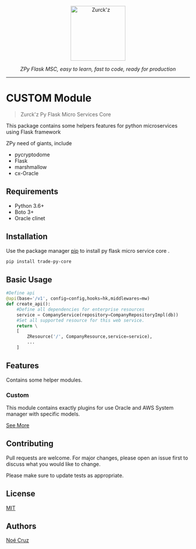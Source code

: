 <p align="center">
  <a  href="https://github.com/NoeCruzMW/zpy-flask-msc-docs"><img width="150" src="https://lh3.googleusercontent.com/a-/AOh14GjLO5qYYR5nQl5hgavUKz4Dv3LVzWDvGtV4xNam=s600-k-no-rp-mo" alt="Zurck'z"></a>
</p>
<p align="center">
    <em>ZPy Flask MSC, easy to learn, fast to code, ready for production</em>
</p>
<p align="center"></p>

---
# CUSTOM Module

> Zurck'z  Py Flask Micro Services Core

This package contains some helpers features for python microservices using Flask framework

ZPy need of giants, include
- pycryptodome
- Flask
- marshmallow
- cx-Oracle

## Requirements

- Python 3.6+
- Boto 3+
- Oracle clinet


## Installation


Use the package manager [pip](https://pip.pypa.io/en/stable/) to install py flask micro service core .

```bash
pip install trade-py-core
```

## Basic Usage

```python
#Define api
@api(base='/v1', config=config,hooks=hk,middlewares=mw)
def create_api():
    #Define all dependencies for enterprise resources
    service = CompanyService(repository=CompanyRepositoryImpl(db))
    #Set all supported resource for this web service.
    return \
    [
        ZResource('/', CompanyResource,service=service),
        ...
    ]
```

## Features

Contains some helper modules.
### Custom 

This module contains exactly plugins for use Oracle and AWS System manager with specific models.

[See More](../)


## Contributing

Pull requests are welcome. For major changes, please open an issue first to discuss what you would like to change.

Please make sure to update tests as appropriate.

## License
[MIT](https://choosealicense.com/licenses/mit/)

## Authors
[Noé Cruz](noe.isc20@gmail.com)